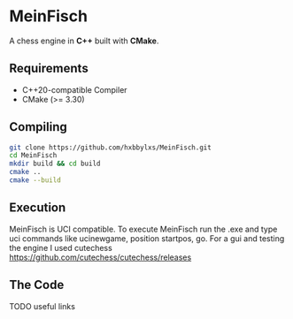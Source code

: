 # MeinFisch

A chess engine in **C++** built with **CMake**.

## Requirements

- C++20-compatible Compiler  
- CMake (>= 3.30)  

## Compiling

```bash
git clone https://github.com/hxbbylxs/MeinFisch.git
cd MeinFisch
mkdir build && cd build
cmake ..
cmake --build
```

## Execution
MeinFisch is UCI compatible. To execute MeinFisch run the .exe and type uci commands like ucinewgame, position startpos, go.
For a gui and testing the engine I used cutechess https://github.com/cutechess/cutechess/releases

## The Code
TODO useful links
